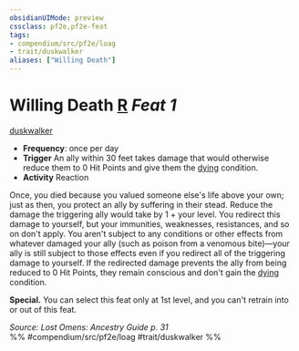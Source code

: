 ```yaml
---
obsidianUIMode: preview
cssclass: pf2e,pf2e-feat
tags:
- compendium/src/pf2e/loag
- trait/duskwalker
aliases: ["Willing Death"]
---
```

# Willing Death  [R](/rules/core-rulebook/chapter-9-playing-the-game.md#Actions "Reaction") *Feat 1*  
[duskwalker](/rules/traits/duskwalker-apg.md)  

- **Frequency**: once per day
- **Trigger** An ally within 30 feet takes damage that would otherwise reduce them to 0 Hit Points and give them the [dying](/rules/conditions.md#Dying) condition.
- **Activity** Reaction

Once, you died because you valued someone else's life above your own; just as then, you protect an ally by suffering in their stead. Reduce the damage the triggering ally would take by 1 + your level. You redirect this damage to yourself, but your immunities, weaknesses, resistances, and so on don't apply. You aren't subject to any conditions or other effects from whatever damaged your ally (such as poison from a venomous bite)—your ally is still subject to those effects even if you redirect all of the triggering damage to yourself. If the redirected damage prevents the ally from being reduced to 0 Hit Points, they remain conscious and don't gain the [dying](/rules/conditions.md#Dying) condition.

**Special.** You can select this feat only at 1st level, and you can't retrain into or out of this feat.

*Source: Lost Omens: Ancestry Guide p. 31*  
%% #compendium/src/pf2e/loag #trait/duskwalker %%